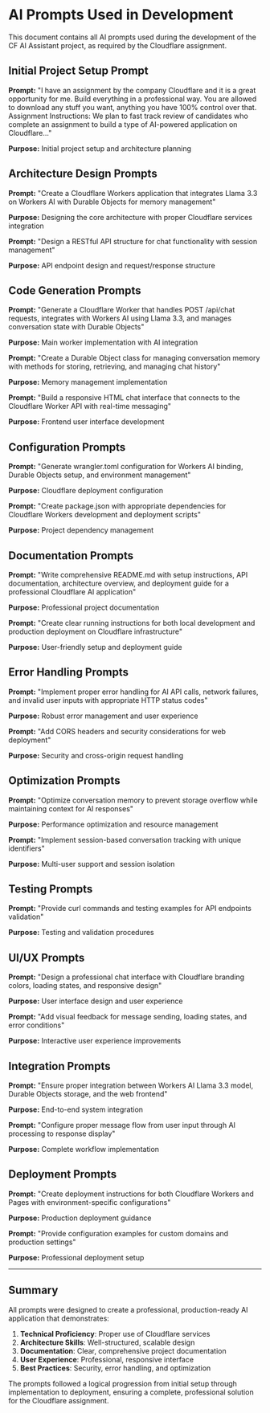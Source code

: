 # AI Prompts Used in Development

This document contains all AI prompts used during the development of the CF AI Assistant project, as required by the Cloudflare assignment.

## Initial Project Setup Prompt

**Prompt:** "I have an assignment by the company Cloudflare and it is a great opportunity for me. Build everything in a professional way. You are allowed to download any stuff you want, anything you have 100% control over that. Assignment Instructions: We plan to fast track review of candidates who complete an assignment to build a type of AI-powered application on Cloudflare..."

**Purpose:** Initial project setup and architecture planning

## Architecture Design Prompts

**Prompt:** "Create a Cloudflare Workers application that integrates Llama 3.3 on Workers AI with Durable Objects for memory management"

**Purpose:** Designing the core architecture with proper Cloudflare services integration

**Prompt:** "Design a RESTful API structure for chat functionality with session management"

**Purpose:** API endpoint design and request/response structure

## Code Generation Prompts

**Prompt:** "Generate a Cloudflare Worker that handles POST /api/chat requests, integrates with Workers AI using Llama 3.3, and manages conversation state with Durable Objects"

**Purpose:** Main worker implementation with AI integration

**Prompt:** "Create a Durable Object class for managing conversation memory with methods for storing, retrieving, and managing chat history"

**Purpose:** Memory management implementation

**Prompt:** "Build a responsive HTML chat interface that connects to the Cloudflare Worker API with real-time messaging"

**Purpose:** Frontend user interface development

## Configuration Prompts

**Prompt:** "Generate wrangler.toml configuration for Workers AI binding, Durable Objects setup, and environment management"

**Purpose:** Cloudflare deployment configuration

**Prompt:** "Create package.json with appropriate dependencies for Cloudflare Workers development and deployment scripts"

**Purpose:** Project dependency management

## Documentation Prompts

**Prompt:** "Write comprehensive README.md with setup instructions, API documentation, architecture overview, and deployment guide for a professional Cloudflare AI application"

**Purpose:** Professional project documentation

**Prompt:** "Create clear running instructions for both local development and production deployment on Cloudflare infrastructure"

**Purpose:** User-friendly setup and deployment guide

## Error Handling Prompts

**Prompt:** "Implement proper error handling for AI API calls, network failures, and invalid user inputs with appropriate HTTP status codes"

**Purpose:** Robust error management and user experience

**Prompt:** "Add CORS headers and security considerations for web deployment"

**Purpose:** Security and cross-origin request handling

## Optimization Prompts

**Prompt:** "Optimize conversation memory to prevent storage overflow while maintaining context for AI responses"

**Purpose:** Performance optimization and resource management

**Prompt:** "Implement session-based conversation tracking with unique identifiers"

**Purpose:** Multi-user support and session isolation

## Testing Prompts

**Prompt:** "Provide curl commands and testing examples for API endpoints validation"

**Purpose:** Testing and validation procedures

## UI/UX Prompts

**Prompt:** "Design a professional chat interface with Cloudflare branding colors, loading states, and responsive design"

**Purpose:** User interface design and user experience

**Prompt:** "Add visual feedback for message sending, loading states, and error conditions"

**Purpose:** Interactive user experience improvements

## Integration Prompts

**Prompt:** "Ensure proper integration between Workers AI Llama 3.3 model, Durable Objects storage, and the web frontend"

**Purpose:** End-to-end system integration

**Prompt:** "Configure proper message flow from user input through AI processing to response display"

**Purpose:** Complete workflow implementation

## Deployment Prompts

**Prompt:** "Create deployment instructions for both Cloudflare Workers and Pages with environment-specific configurations"

**Purpose:** Production deployment guidance

**Prompt:** "Provide configuration examples for custom domains and production settings"

**Purpose:** Professional deployment setup

---

## Summary

All prompts were designed to create a professional, production-ready AI application that demonstrates:

1. **Technical Proficiency**: Proper use of Cloudflare services
2. **Architecture Skills**: Well-structured, scalable design
3. **Documentation**: Clear, comprehensive project documentation
4. **User Experience**: Professional, responsive interface
5. **Best Practices**: Security, error handling, and optimization

The prompts followed a logical progression from initial setup through implementation to deployment, ensuring a complete, professional solution for the Cloudflare assignment.
